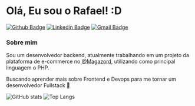 # Olá, Eu sou o Rafael! :D

[![Github Badge](https://img.shields.io/badge/-Github-000?style=flat-square&logo=Github&logoColor=white&link=https://github.com/rafaelvschneider)](https://github.com/rafaelvschneider)
[![Linkedin Badge](https://img.shields.io/badge/-LinkedIn-blue?style=flat-square&logo=Linkedin&logoColor=white&link=http://bit.ly/rafael-schneider-linkedin)](http://bit.ly/rafael-schneider-linkedin)
[![Gmail Badge](https://img.shields.io/badge/-rafaelvschneider@gmail.com-c14438?style=flat-square&logo=Gmail&logoColor=white&link=mailto:rafaelvschneider@gmail.com)](mailto:rafaelvschneider@gmail.com)

### Sobre mim
Sou um desenvolvedor backend, atualmente trabalhando em um projeto da plataforma de e-commerce no [@Magazord](https://www.magazord.com.br/), utilizando como principal linguagem o PHP.

Buscando aprender mais sobre Frontend e Devops para me tornar um desenvolvedor Fullstack :rocket:

![GitHub stats](https://github-readme-stats.vercel.app/api?username=rafaelvschneider&show_icons=true&hide_title=true&hide_rank=true&count_private=true&include_all_commits=true&theme=dracula)
![Top Langs](https://github-readme-stats.vercel.app/api/top-langs/?username=rafaelvschneider&layout=compact&theme=dracula&custom_title=Linguagens&count_private=true&include_all_commits=true&langs_count=6)
